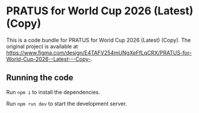 
  # PRATUS for World Cup 2026 (Latest) (Copy)

  This is a code bundle for PRATUS for World Cup 2026 (Latest) (Copy). The original project is available at https://www.figma.com/design/E4TAFV254mUNgXeFfLqCRX/PRATUS-for-World-Cup-2026--Latest---Copy-.

  ## Running the code

  Run `npm i` to install the dependencies.

  Run `npm run dev` to start the development server.
  